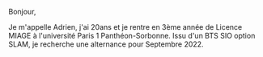Bonjour, 

Je m'appelle Adrien, j'ai 20ans et je rentre en 3ème année de Licence MIAGE à l'université Paris 1 Panthéon-Sorbonne.
Issu d'un BTS SIO option SLAM, je recherche une alternance pour Septembre 2022.

